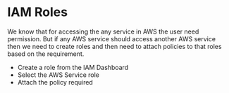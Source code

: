 # IAM Roles

We know that for accessing the any service in AWS the user need permission. But if any AWS service should access another AWS service then we need to create roles and then need to attach policies to that roles based on the requirement.

- Create a role from the IAM Dashboard
- Select the AWS Service role
- Attach the policy required
